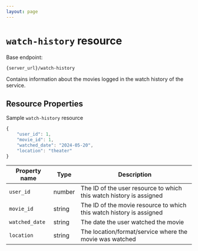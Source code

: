 ```yaml
---
layout: page
---
```

# `watch-history` resource

Base endpoint:

```shell
{server_url}/watch-history
```

Contains information about the movies logged in the watch history of the service.

## Resource Properties

Sample `watch-history` resource

```js
{
    "user_id": 1,
    "movie_id": 1,
    "watched_date": "2024-05-20",
    "location": "theater"
}
```

| Property name | Type | Description |
| ------------- | ----------- | ----------- |
| `user_id` | number | The ID of the user resource to which this watch history is assigned |
| `movie_id` | string | The ID of the movie resource to which this watch history is assigned |
| `watched_date` | string | The date the user watched the movie |
| `location` | string | The location/format/service where the movie was watched |
